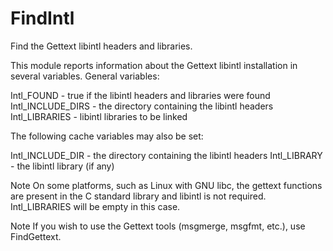   

# FindIntl  
Find the Gettext libintl headers and libraries.  

This module reports information about the Gettext libintl
installation in several variables.  General variables:  

Intl_FOUND - true if the libintl headers and libraries were found
Intl_INCLUDE_DIRS - the directory containing the libintl headers
Intl_LIBRARIES - libintl libraries to be linked

  

The following cache variables may also be set:  

Intl_INCLUDE_DIR - the directory containing the libintl headers
Intl_LIBRARY - the libintl library (if any)

  


Note
On some platforms, such as Linux with GNU libc, the gettext
functions are present in the C standard library and libintl
is not required.  Intl_LIBRARIES will be empty in this
case.
  


Note
If you wish to use the Gettext tools (msgmerge,
msgfmt, etc.), use FindGettext.
  

